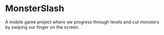 # MonsterSlash
 A mobile game project where we progress through levels and cut monsters by swiping our finger on the screen.
